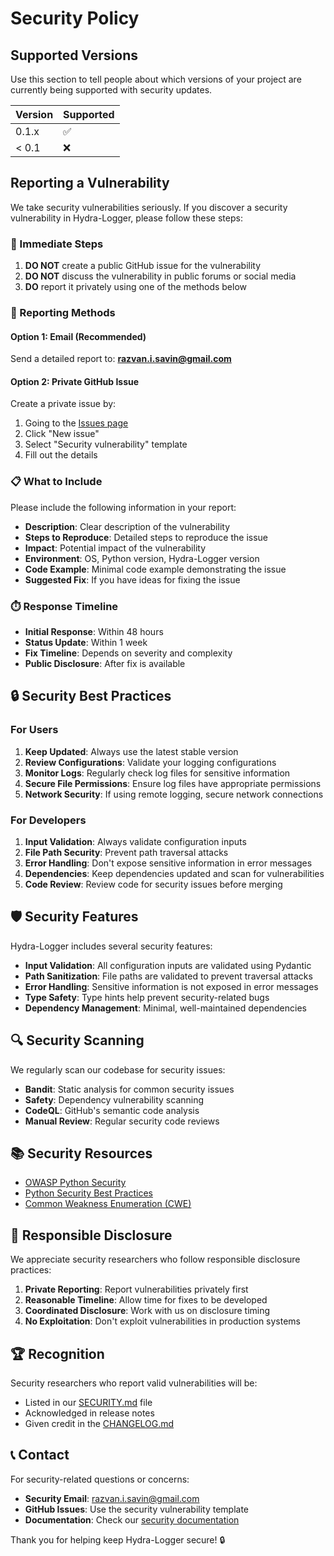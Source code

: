 # Security Policy

## Supported Versions

Use this section to tell people about which versions of your project are currently being supported with security updates.

| Version | Supported          |
| ------- | ------------------ |
| 0.1.x   | :white_check_mark: |
| < 0.1   | :x:                |

## Reporting a Vulnerability

We take security vulnerabilities seriously. If you discover a security vulnerability in Hydra-Logger, please follow these steps:

### 🚨 Immediate Steps

1. **DO NOT** create a public GitHub issue for the vulnerability
2. **DO NOT** discuss the vulnerability in public forums or social media
3. **DO** report it privately using one of the methods below

### 📧 Reporting Methods

#### Option 1: Email (Recommended)
Send a detailed report to: **razvan.i.savin@gmail.com**

#### Option 2: Private GitHub Issue
Create a private issue by:
1. Going to the [Issues page](https://github.com/SavinRazvan/hydra-logger/issues)
2. Click "New issue"
3. Select "Security vulnerability" template
4. Fill out the details

### 📋 What to Include

Please include the following information in your report:

- **Description**: Clear description of the vulnerability
- **Steps to Reproduce**: Detailed steps to reproduce the issue
- **Impact**: Potential impact of the vulnerability
- **Environment**: OS, Python version, Hydra-Logger version
- **Code Example**: Minimal code example demonstrating the issue
- **Suggested Fix**: If you have ideas for fixing the issue

### ⏱️ Response Timeline

- **Initial Response**: Within 48 hours
- **Status Update**: Within 1 week
- **Fix Timeline**: Depends on severity and complexity
- **Public Disclosure**: After fix is available

## 🔒 Security Best Practices

### For Users

1. **Keep Updated**: Always use the latest stable version
2. **Review Configurations**: Validate your logging configurations
3. **Monitor Logs**: Regularly check log files for sensitive information
4. **Secure File Permissions**: Ensure log files have appropriate permissions
5. **Network Security**: If using remote logging, secure network connections

### For Developers

1. **Input Validation**: Always validate configuration inputs
2. **File Path Security**: Prevent path traversal attacks
3. **Error Handling**: Don't expose sensitive information in error messages
4. **Dependencies**: Keep dependencies updated and scan for vulnerabilities
5. **Code Review**: Review code for security issues before merging

## 🛡️ Security Features

Hydra-Logger includes several security features:

- **Input Validation**: All configuration inputs are validated using Pydantic
- **Path Sanitization**: File paths are validated to prevent traversal attacks
- **Error Handling**: Sensitive information is not exposed in error messages
- **Type Safety**: Type hints help prevent security-related bugs
- **Dependency Management**: Minimal, well-maintained dependencies

## 🔍 Security Scanning

We regularly scan our codebase for security issues:

- **Bandit**: Static analysis for common security issues
- **Safety**: Dependency vulnerability scanning
- **CodeQL**: GitHub's semantic code analysis
- **Manual Review**: Regular security code reviews

## 📚 Security Resources

- [OWASP Python Security](https://owasp.org/www-project-python-security-top-10/)
- [Python Security Best Practices](https://python-security.readthedocs.io/)
- [Common Weakness Enumeration (CWE)](https://cwe.mitre.org/)

## 🤝 Responsible Disclosure

We appreciate security researchers who follow responsible disclosure practices:

1. **Private Reporting**: Report vulnerabilities privately first
2. **Reasonable Timeline**: Allow time for fixes to be developed
3. **Coordinated Disclosure**: Work with us on disclosure timing
4. **No Exploitation**: Don't exploit vulnerabilities in production systems

## 🏆 Recognition

Security researchers who report valid vulnerabilities will be:

- Listed in our [SECURITY.md](SECURITY.md) file
- Acknowledged in release notes
- Given credit in the [CHANGELOG.md](CHANGELOG.md)

## 📞 Contact

For security-related questions or concerns:

- **Security Email**: razvan.i.savin@gmail.com
- **GitHub Issues**: Use the security vulnerability template
- **Documentation**: Check our [security documentation](docs/security.md)

Thank you for helping keep Hydra-Logger secure! 🔒 